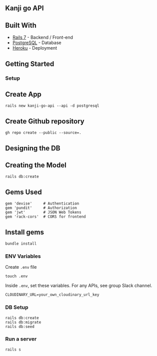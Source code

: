 ## Kanji go API

## Built With
- [Rails 7](https://guides.rubyonrails.org/) - Backend / Front-end
- [PostgreSQL](https://www.postgresql.org/) - Database
- [Heroku](https://heroku.com/) - Deployment

## Getting Started
### Setup

## Create App
```
rails new kanji-go-api --api -d postgresql
```
## Create Github repository
```
gh repo create --public --source=.
```

## Designing the DB


## Creating the Model
```
rails db:create
```

## Gems Used
```
gem 'devise'     # Authentication
gem 'pundit'     # Authorization
gem 'jwt'        # JSON Web Tokens
gem 'rack-cors'  # CORS for frontend
```

## Install gems
```
bundle install
```

### ENV Variables
Create `.env` file
```
touch .env
```
Inside `.env`, set these variables. For any APIs, see group Slack channel.
```
CLOUDINARY_URL=your_own_cloudinary_url_key
```

### DB Setup
```
rails db:create
rails db:migrate
rails db:seed
```

### Run a server
```
rails s
```
